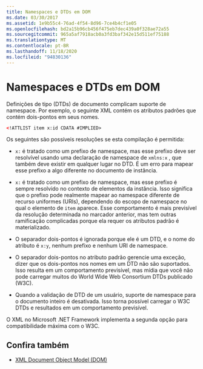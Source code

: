```yaml
---
title: Namespaces e DTDs em DOM
ms.date: 03/30/2017
ms.assetid: 1e9b55c4-76ad-4f54-8d96-7ce4b4cf1e05
ms.openlocfilehash: bd2a15b96cb456f475eb7dec439a0f328ae72a55
ms.sourcegitcommit: 965a5af7918acb0a3fd3baf342e15d511ef75188
ms.translationtype: MT
ms.contentlocale: pt-BR
ms.lasthandoff: 11/18/2020
ms.locfileid: "94830136"
---
```

# <a name="namespaces-and-dtds-in-the-dom"></a>Namespaces e DTDs em DOM
Definições de tipo (DTDs) de documento complicam suporte de namespace. Por exemplo, o seguinte XML contém os atributos padrões que contém dois-pontos em seus nomes.  
  
```xml  
<!ATTLIST item x:id CDATA #IMPLIED>  
```  
  
 Os seguintes são possíveis resoluções se esta compilação é permitida:  
  
- `x:` é tratado como um prefixo de namespace, mas esse prefixo deve ser resolvível usando uma declaração de namespace de `xmlns:x` , que também deve existir em qualquer lugar no DTD. É um erro para mapear esse prefixo a algo diferente no documento de instância.  
  
- `x:` é tratado como um prefixo de namespace, mas esse prefixo é sempre resolvido no contexto de elementos da instância. Isso significa que o prefixo pode realmente mapear ao namespace diferente de recurso uniformes (URIs), dependendo do escopo de namespace no qual o elemento de `item` aparece. Esse comportamento é mais previsível da resolução determinada no marcador anterior, mas tem outras ramificação complicadas porque ela requer os atributos padrão é materializado.  
  
- O separador dois-pontos é ignorada porque ele é um DTD, e o nome do atributo é `x:y`, nenhum prefixo e nenhum URI de namespace.  
  
- O separador dois-pontos no atributo padrão gerencie uma exceção, dizer que os dois-pontos nos nomes em um DTD não são suportados. Isso resulta em um comportamento previsível, mas mídia que você não pode carregar muitos do World Wide Web Consortium DTDs publicado (W3C).  
  
- Quando a validação de DTD de um usuário, suporte de namespace para o documento inteiro é desativada. Isso torna possível carregar o W3C DTDs e resultados em um comportamento previsível.  
  
 O XML no Microsoft .NET Framework implementa a segunda opção para compatibilidade máxima com o W3C.  
  
## <a name="see-also"></a>Confira também

- [XML Document Object Model (DOM)](xml-document-object-model-dom.md)
